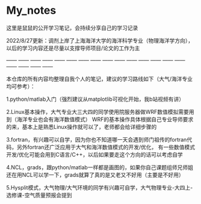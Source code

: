 # My_notes 

这里是鼠鼠的公开学习笔记，会持续分享自己的学习记录

2022/8/27更新：调剂上岸了上海海洋大学的海洋科学专业（物理海洋学方向），以后的学习内容还是尽量以支撑导师项目/论文的工作为主

—— —— —— —— —— —— —— —— —— —— —— —— —— —— —— —— —— —— ——

本仓库的所有内容均整理自我个人的笔记，建议的学习路线如下（大气/海洋专业均可参考）：

1.python/matlab入门（强烈建议从matplotlib可视化开始，我b站视频有讲）

2.Linux基本操作，大气专业大三大四的同学使用院服务器做WRF数值模拟需要用到（海洋专业也会有海洋数值模式）
WRF的基本操作具体根据自己专业导师要求的来，基本上是熟悉Linux操作就可以了，老师都会给详细步骤的

3.fortran，有兴趣可以自学，因为你也不知道哪一天会遇到师门祖传的fortran代码，另外fortran还广泛应用于大气和海洋数值模式的开发/优化，
有一些数值模式开发/优化可能会用到C语言/C++，以后如果要走这个方向的话可以考虑自学

4.NCL，grads，跟python/matlab一样都是画图的，如果你自己课题组师兄师姐还在用NCL可以学一下，grads就算了真的是又老又不好用（主要是不好用）

5.Hysplit模式，大气物理/大气环境的同学有兴趣可自学，大气物理专业-大四上-选修课-空气质量预报会提到
